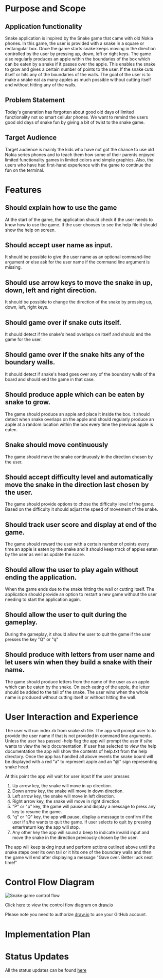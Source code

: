 # Purpose and Scope 
## Application functionality 
Snake application is inspired by the Snake game that came with old Nokia phones. In this game, the user is provided with a snake in a square or rectangular box. Once the game starts snake keeps moving in the direction controlled by the user by pressing up, down, left or right keys. The game also regularly produces an apple within the boundaries of the box which can be eaten by a snake if it passes over the apple. This enables the snake to grow and gives a certain number of points to the user. If the snake cuts itself or hits any of the boundaries of the walls. 
The goal of the user is to make a snake eat as many apples as much possible without cutting itself and without hitting any of the walls. 
## Problem Statement
Today's generation has forgotten about good old days of limited functionality not so smart cellular phones. We want to remind the users good old days of snake fun by giving a bit of twist to the snake game. 
## Target Audience
Target audience is mainly the kids who have not got the chance to use old Nokia series phones and to teach them how some of their parents enjoyed limited functionality games in limited colors and simple graphics. Also, the users who have had first-hand experience with the game to continue the fun on the terminal. 
<!-- Ques is this read me file -->
<!-- 
Develop a statement of purpose and scope for your application. It must include:
- describe at a high level what the application will do
- identify the problem it will solve and explain why you are developing it
- identify the target audience
- explain how a member of the target audience will use it	
 -->
# Features
<!-- 
Develop a list of features that will be included in the application. It must include:
- at least THREE features
- describe each feature


Ensure that your features include the following language elements and concepts:
- use of variables and the concept of variable scope
- loops and conditional control structures
- error handling


Note: If the features you described do not require you to use all of the above it is likely that your application is not sophisticated enough. Consult with your educator to check your features are sufficient to address the criteria for T1A2-7. 
-->
## Should explain how to use the game 
At the start of the game, the application should check if the user needs to know how to use the game. If the user chooses to see the help file it should show the help on screen. 
## Should accept user name as input. 
It should be possible to give the user name as an optional command-line argument or else ask for the user name if the command line argument is missing.  
## Should use arrow keys to move the snake in up, down, left and right direction. 
It should be possible to change the direction of the snake by pressing up, down, left, right keys. 
## Should game over if snake cuts itself. 
It should detect if the snake's head overlaps on itself and should end the game for the user. 
## Should game over if the snake hits any of the boundary walls. 
It should detect if snake's head goes over any of the boundary walls of the board and should end the game in that case. 
## Should produce apple which can be eaten by snake to grow. 
The game should produce an apple and place it inside the box. It should detect when snake overlaps on the apple and should regularly produce an apple at a random location within the box every time the previous apple is eaten. 
## Snake should move continuously 
The game should move the snake continuously in the direction chosen by the user. 
## Should accept difficulty level and automatically move the snake in the direction last chosen by the user. 
The game should provide options to chose the difficulty level of the game. Based on the difficulty it should adjust the speed of movement of the snake. 
## Should track user score and display at end of the game. 
The game should reward the user with a certain number of points every time an apple is eaten by the snake and it should keep track of apples eaten by the user as well as update the score. 
## Should allow the user to play again without ending the application. 
When the game ends due to the snake hitting the wall or cutting itself. The application should provide an option to restart a new game without the user needing to start the application again. 
## Should allow the user to quit during the gameplay. 
During the gameplay, it should allow the user to quit the game if the user presses the key "Q" or "q" 
## Should produce with letters from user name and let users win when they build a snake with their name. 
The game should produce letters from the name of the user as an apple which can be eaten by the snake. On each eating of the apple, the letter should be added to the tail of the snake. The user wins when the whole name is produced without cutting itself or without hitting the wall. 
# User Interaction and Experience
<!-- 
Develop an outline of the user interaction and experience for the application.
Your outline must include:
- how the user will find out how to interact with / use each feature
- how the user will interact with / use each feature
- how errors will be handled by the application and displayed to the user
 -->
The user will run index.rb from snake.sh file.
The app will prompt user to to provide the user name if that is not provided in command line arguments.
Unless the user has passed -help flag the app will prompt the user if s/he wants to view the help documentation. 
If user has selected to view the help documentation the app will show the contents of help.txt from the help directory.
Once the app has handled all above events the snake board will be displayed with a red "a" to represent apple and an "@" sign representing snake head.

At this point the app will wait for user input
If the user presses
1. Up arrow key, the snake will move in up direction.
2. Down arrow key, the snake will move in down direction.
3. Left arrow key, the snake will move in left direction.
4. Right arrow key, the snake will move in right direction.
5. "P" or "p" key, the game will pause and display a message to press any key to resume the game.
6. "q" or "Q" key, the app will pause, display a message to confirm if the user if s/he wants to quit the game. If user selects to quit by pressing enter/return key the app will stop.
7. Any other key the app will sound a beep to indicate invalid input and move the snake in the direction previously chosen by the user.

The app will keep taking input and perform actions outlined above until the snake steps over its own tail or it hits one of the boundary walls and then the game will end after displaying a message "Gave over. Better luck next time!"




# Control Flow Diagram	
![Snake game control flow](./ctrl-flow-diagram/snake_game.svg)
<!-- 
Develop a diagram which describes the control flow of your application. Your diagram must:
- show the workflow/logic and/or integration of the features in your application for each feature.
- utilise a recognised format or set of conventions for a control flow diagram, such as UML.
 -->
Click [here](https://www.draw.io/#Hhirengondhiya%2Fname_snake_game%2Fmaster%2Fdocumentation%2Fctrl-flow-diagram%2Fsnake_game.drawio) to view the control flow diagram on [draw.io](https://www.draw.io/)

Please note you need to authorize [draw.io](https://www.draw.io/) to use your GitHub account.
# Implementation Plan
<!-- 
Develop an implementation plan which:
- outlines how each feature will be implemented and a checklist of tasks for each feature
- prioritise the implementation of different features, or checklist items within a feature
- provide a deadline, duration or other time indicator for each feature or checklist/checklist-item
 -->

# Status Updates
All the status updates can be found [here](development-log.md)